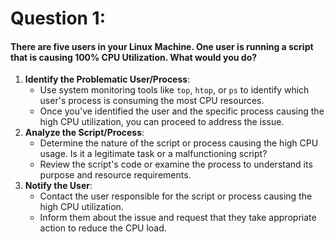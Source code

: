 # Question 1:

#### There are five users in your Linux Machine. One user is running a script that is causing 100% CPU Utilization. What would you do?

1. ​**Identify the Problematic User/Process**​:
   * Use system monitoring tools like `top`, `htop`, or `ps` to identify which user's process is consuming the most CPU resources.
   * Once you've identified the user and the specific process causing the high CPU utilization, you can proceed to address the issue.
2. ​**Analyze the Script/Process**​:
   * Determine the nature of the script or process causing the high CPU usage. Is it a legitimate task or a malfunctioning script?
   * Review the script's code or examine the process to understand its purpose and resource requirements.
3. ​**Notify the User**​:
   * Contact the user responsible for the script or process causing the high CPU utilization.
   * Inform them about the issue and request that they take appropriate action to reduce the CPU load.

